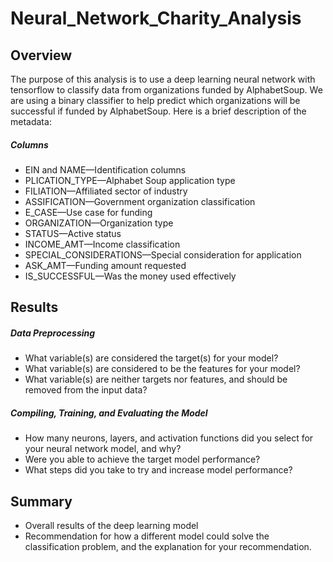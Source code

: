 # Neural_Network_Charity_Analysis

## Overview
The purpose of this analysis is to use a deep learning neural network with tensorflow to classify data from organizations funded by AlphabetSoup. We are using a binary classifier to help predict which organizations will be successful if funded by AlphabetSoup. Here is a brief description of the metadata:

##### Columns
- EIN and NAME—Identification columns
- PLICATION_TYPE—Alphabet Soup application type
- FILIATION—Affiliated sector of industry
- ASSIFICATION—Government organization classification
- E_CASE—Use case for funding
- ORGANIZATION—Organization type
- STATUS—Active status
- INCOME_AMT—Income classification
- SPECIAL_CONSIDERATIONS—Special consideration for application
- ASK_AMT—Funding amount requested
- IS_SUCCESSFUL—Was the money used effectively

## Results

##### Data Preprocessing
- What variable(s) are considered the target(s) for your model?
- What variable(s) are considered to be the features for your model?
- What variable(s) are neither targets nor features, and should be removed from the input data?

##### Compiling, Training, and Evaluating the Model
- How many neurons, layers, and activation functions did you select for your neural network model, and why?
- Were you able to achieve the target model performance?
- What steps did you take to try and increase model performance?

## Summary

- Overall results of the deep learning model
- Recommendation for how a different model could solve the classification problem, and the explanation for your recommendation.
